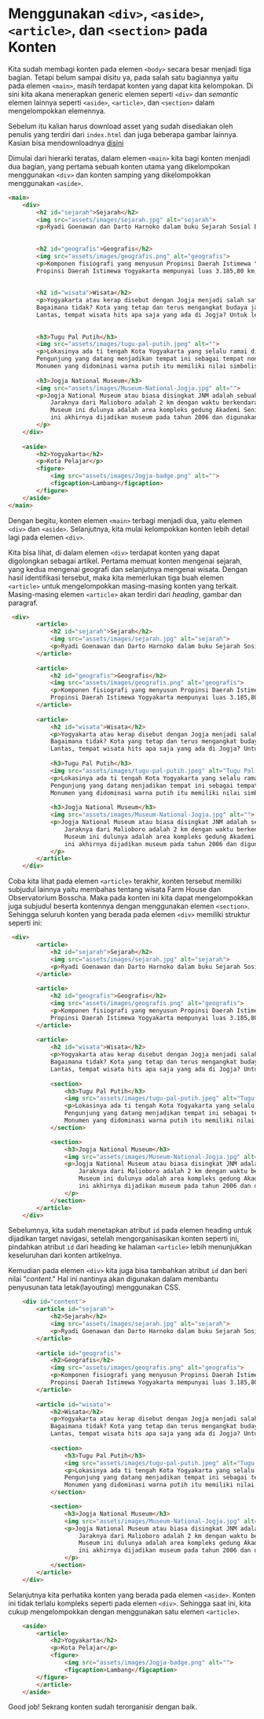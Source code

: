 # Menggunakan ```<div>```, ```<aside>```, ```<article>```, dan ```<section>``` pada Konten

Kita sudah membagi konten pada elemen ```<body>``` secara besar menjadi tiga bagian. Tetapi belum sampai disitu ya, pada salah satu bagiannya yaitu pada elemen ```<main>```, masih terdapat konten yang dapat kita kelompokan. Di sini kita akana menerapkan generic elemen seperti ```<div>``` dan <i>semantic</i> elemen lainnya seperti ```<aside>```, ```<article>```, dan ```<section>``` dalam mengelompokkan elemennya.

Sebelum itu kalian harus download asset yang sudah disediakan oleh penulis yang terdiri dari ```index.html``` dan juga beberapa gambar lainnya. Kasian bisa mendownloadnya [disini](https://www.mediafire.com/file/ahwfp2p5z1ygo1e/WebDasar.zip/file)

Dimulai dari hierarki teratas, dalam elemen ```<main>``` kita bagi konten menjadi dua bagian, yang pertama sebuah konten utama yang dikelompokan menggunakan ```<div>``` dan konten samping yang dikelompokkan menggunakan ```<aside>```.

```html
<main>
    <div>
        <h2 id="sejarah">Sejarah</h2>
        <img src="assets/images/sejarah.jpg" alt="sejarah">
        <p>Ryadi Goenawan dan Darto Harnoko dalam buku Sejarah Sosial Daerah, Daerah Istimewa Yogyakarta (1993) menjelaskan, ada pihak yang menyatakan bahwa nama Kota Yogyakarta berasal dari kata "Ayodya" yang berarti kemenangan dan "Karta" yang berarti kota. Lalu sebuah buku yang dikarang oleh C.F. Winter (1928), menyatakan bahwa Ngayogyakarta itu berasal dari kata "Jogja" yang berarti baik, sedangkan "Karta" berarti aman dan makmur.</p>
        
        
        <h2 id="geografis">Geografis</h2>
        <img src="assets/images/geografis.png" alt="geografis">
        <p>Komponen fisiografi yang menyusun Propinsi Daerah Istimewa Yogyakarta terdiri dari 4 (empat) satuan fisiografis yaitu Satuan Pegunungan Selatan (Dataran Tinggi Karst) dengan ketinggian tempat berkisar antara 150 - 700 meter, Satuan Gunungapi Merapi dengan ketinggian tempat berkisar antara 80 - 2.911 meter, Satuan Dataran Rendah yang membentang antara Pegunungan Selatan dan Pegunungan Kulonprogo pada ketinggian 0 - 80 meter, dan Pegunungan Kulonprogo dengan ketinggian hingga 572 meter.
        Propinsi Daerah Istimewa Yogyakarta mempunyai luas 3.185,80 km, terdiri dari 4 kabupaten dan 1 Kota, yaitu Kota Yogyakarta, Kabupaten Sleman, Kabupaten Bantul, Kabupaten Gunungkidul, dan Kabupaten Kulonprogo. Setiap kabupaten/kota mempunyai kondisi fisik yang berbeda sehingga potensi alam yang tersedia juga tidak sama. Perbedaan kondisi fisik ini ikut menentukan dalam rencana pengembangan daerah.</p>
        
        
        <h2 id="wisata">Wisata</h2>
        <p>Yogyakarta atau kerap disebut dengan Jogja menjadi salah satu kota besar di Provinsi Daerah Istimewa Yogyakarta yang tidak pernah sepi.
        Bagaimana tidak? Kota yang tetap dan terus mengangkat budaya jawa ini menghadirkan banyak tempat wisata yang menjadi daya tarik. Tempat wisata yang ada pun tergolong hits dan instagramable, sehingga banyak anak muda yang menjadikan kota ini destinasi wisata wajib dikunjungi.
        Lantas, tempat wisata hits apa saja yang ada di Jogja? Untuk lebih jelasnya, simak ulasan berikut ini.</p>
        
        
        <h3>Tugu Pal Putih</h3>
        <img src="assets/images/tugu-pal-putih.jpeg" alt="">
        <p>Lokasinya ada ti tengah Kota Yogyakarta yang selalu ramai dilewati kendaraan. Jaraknya dari Malioboro adalah 1 - 2 kilometer(km) dan dapat ditemput dengan jalan kaki mulai dari 15 menit.
        Pengunjung yang datang menjadikan tempat ini sebagai tempat nongkrong dan berfoto.
        Monumen yang didominasi warna putih itu memiliki nilai simbolis dan merupakan bangunan yang menghubungkan Pantai Parangtritis, Panggung Krapyak, Keraton Yogyakarta, dan Gunung Merapi.</p> 
        
        <h3>Jogja National Museum</h3>
        <img src="assets/images/Museum-National-Jogja.jpg" alt="">
        <p>Jogja National Museum atau biasa disingkat JNM adalah sebuah tempat wisata sejarah yang ada dekat kawasan Malioboro. 
            Jaraknya dari Malioboro adalah 2 km dengan waktu berkendara kira-kira 11 menit. 
            Museum ini dulunya adalah area kompleks gedung Akademi Seni Rupa Indonesia (ASRI) dan Fakultas Seni Rupa dan Desain (FSRD) yang kini sudah berdiri sendiri menjadi Institut Seni Indonesia (ISI) Yogyakarta. Setelah bertahun-tahun tak terurus gedung 
            ini akhirnya dijadikan museum pada tahun 2006 dan digunakan untuk ruang aktivitas seni dan budaya untuk publik.
        </p>
    </div>
    
    <aside>
        <h2>Yogyakarta</h2>
        <p>Kota Pelajar</p>
        <figure>
            <img src="assets/images/Jogja-badge.png" alt="">
            <figcaption>Lambang</figcaption>
        </figure>
    </aside>
</main>
```

Dengan begitu, konten elemen ```<main>``` terbagi menjadi dua, yaitu elemen ```<div>``` dan ```<aside>```. Selanjutnya, kita mulai kelompokkan konten lebih detail lagi pada elemen ```<div>```.

Kita bisa lihat, di dalam elemen ```<div>``` terdapat konten yang dapat digolongkan sebagai artikel. Pertama memuat konten mengenai sejarah, yang kedua mengenai geografi dan selanjutnya mengenai wisata. Dengan hasil identifikasi tersebut, maka kita memerlukan tiga buah elemen ```<article>``` untuk mengelompokkan masing-masing konten yang terkait. Masing-masing elemen ```<article>``` akan terdiri dari <i>heading</i>, gambar dan paragraf.

```html
 <div>
        <article>
            <h2 id="sejarah">Sejarah</h2>
            <img src="assets/images/sejarah.jpg" alt="sejarah">
            <p>Ryadi Goenawan dan Darto Harnoko dalam buku Sejarah Sosial Daerah, Daerah Istimewa Yogyakarta (1993) menjelaskan, ada pihak yang menyatakan bahwa nama Kota Yogyakarta berasal dari kata "Ayodya" yang berarti kemenangan dan "Karta" yang berarti kota. Lalu sebuah buku yang dikarang oleh C.F. Winter (1928), menyatakan bahwa Ngayogyakarta itu berasal dari kata "Jogja" yang berarti baik, sedangkan "Karta" berarti aman dan makmur.</p>
        </article>
        
        <article>
            <h2 id="geografis">Geografis</h2>
            <img src="assets/images/geografis.png" alt="geografis">
            <p>Komponen fisiografi yang menyusun Propinsi Daerah Istimewa Yogyakarta terdiri dari 4 (empat) satuan fisiografis yaitu Satuan Pegunungan Selatan (Dataran Tinggi Karst) dengan ketinggian tempat berkisar antara 150 - 700 meter, Satuan Gunungapi Merapi dengan ketinggian tempat berkisar antara 80 - 2.911 meter, Satuan Dataran Rendah yang membentang antara Pegunungan Selatan dan Pegunungan Kulonprogo pada ketinggian 0 - 80 meter, dan Pegunungan Kulonprogo dengan ketinggian hingga 572 meter.
            Propinsi Daerah Istimewa Yogyakarta mempunyai luas 3.185,80 km, terdiri dari 4 kabupaten dan 1 Kota, yaitu Kota Yogyakarta, Kabupaten Sleman, Kabupaten Bantul, Kabupaten Gunungkidul, dan Kabupaten Kulonprogo. Setiap kabupaten/kota mempunyai kondisi fisik yang berbeda sehingga potensi alam yang tersedia juga tidak sama. Perbedaan kondisi fisik ini ikut menentukan dalam rencana pengembangan daerah.</p>
        </article>
        
        <article>
            <h2 id="wisata">Wisata</h2>
            <p>Yogyakarta atau kerap disebut dengan Jogja menjadi salah satu kota besar di Provinsi Daerah Istimewa Yogyakarta yang tidak pernah sepi.
            Bagaimana tidak? Kota yang tetap dan terus mengangkat budaya jawa ini menghadirkan banyak tempat wisata yang menjadi daya tarik. Tempat wisata yang ada pun tergolong hits dan instagramable, sehingga banyak anak muda yang menjadikan kota ini destinasi wisata wajib dikunjungi.
            Lantas, tempat wisata hits apa saja yang ada di Jogja? Untuk lebih jelasnya, simak ulasan berikut ini.</p>
    
            <h3>Tugu Pal Putih</h3>
            <img src="assets/images/tugu-pal-putih.jpeg" alt="Tugu Pal Putih">
            <p>Lokasinya ada ti tengah Kota Yogyakarta yang selalu ramai dilewati kendaraan. Jaraknya dari Malioboro adalah 1 - 2 kilometer(km) dan dapat ditemput dengan jalan kaki mulai dari 15 menit.
            Pengunjung yang datang menjadikan tempat ini sebagai tempat nongkrong dan berfoto.
            Monumen yang didominasi warna putih itu memiliki nilai simbolis dan merupakan bangunan yang menghubungkan Pantai Parangtritis, Panggung Krapyak, Keraton Yogyakarta, dan Gunung Merapi.</p> 
        
            <h3>Jogja National Museum</h3>
            <img src="assets/images/Museum-National-Jogja.jpg" alt="">
            <p>Jogja National Museum atau biasa disingkat JNM adalah sebuah tempat wisata sejarah yang ada dekat kawasan Malioboro. 
                Jaraknya dari Malioboro adalah 2 km dengan waktu berkendara kira-kira 11 menit. 
                Museum ini dulunya adalah area kompleks gedung Akademi Seni Rupa Indonesia (ASRI) dan Fakultas Seni Rupa dan Desain (FSRD) yang kini sudah berdiri sendiri menjadi Institut Seni Indonesia (ISI) Yogyakarta. Setelah bertahun-tahun tak terurus gedung 
                ini akhirnya dijadikan museum pada tahun 2006 dan digunakan untuk ruang aktivitas seni dan budaya untuk publik.
            </p>
        </article>
    </div>

```

Coba kita lihat pada elemen ```<article>``` terakhir, konten tersebut memiliki subjudul lainnya yaitu membahas tentang wisata Farm House dan Observatorium Bosscha. Maka pada konten ini kita dapat mengelompokkan juga subjudul beserta kontennya dengan menggunakan elemen ```<section>```. Sehingga seluruh konten yang berada pada elemen ```<div>``` memiliki struktur seperti ini:

```html
 <div>
        <article>
            <h2 id="sejarah">Sejarah</h2>
            <img src="assets/images/sejarah.jpg" alt="sejarah">
            <p>Ryadi Goenawan dan Darto Harnoko dalam buku Sejarah Sosial Daerah, Daerah Istimewa Yogyakarta (1993) menjelaskan, ada pihak yang menyatakan bahwa nama Kota Yogyakarta berasal dari kata "Ayodya" yang berarti kemenangan dan "Karta" yang berarti kota. Lalu sebuah buku yang dikarang oleh C.F. Winter (1928), menyatakan bahwa Ngayogyakarta itu berasal dari kata "Jogja" yang berarti baik, sedangkan "Karta" berarti aman dan makmur.</p>
        </article>
        
        <article>
            <h2 id="geografis">Geografis</h2>
            <img src="assets/images/geografis.png" alt="geografis">
            <p>Komponen fisiografi yang menyusun Propinsi Daerah Istimewa Yogyakarta terdiri dari 4 (empat) satuan fisiografis yaitu Satuan Pegunungan Selatan (Dataran Tinggi Karst) dengan ketinggian tempat berkisar antara 150 - 700 meter, Satuan Gunungapi Merapi dengan ketinggian tempat berkisar antara 80 - 2.911 meter, Satuan Dataran Rendah yang membentang antara Pegunungan Selatan dan Pegunungan Kulonprogo pada ketinggian 0 - 80 meter, dan Pegunungan Kulonprogo dengan ketinggian hingga 572 meter.
            Propinsi Daerah Istimewa Yogyakarta mempunyai luas 3.185,80 km, terdiri dari 4 kabupaten dan 1 Kota, yaitu Kota Yogyakarta, Kabupaten Sleman, Kabupaten Bantul, Kabupaten Gunungkidul, dan Kabupaten Kulonprogo. Setiap kabupaten/kota mempunyai kondisi fisik yang berbeda sehingga potensi alam yang tersedia juga tidak sama. Perbedaan kondisi fisik ini ikut menentukan dalam rencana pengembangan daerah.</p>
        </article>
        
        <article>
            <h2 id="wisata">Wisata</h2>
            <p>Yogyakarta atau kerap disebut dengan Jogja menjadi salah satu kota besar di Provinsi Daerah Istimewa Yogyakarta yang tidak pernah sepi.
            Bagaimana tidak? Kota yang tetap dan terus mengangkat budaya jawa ini menghadirkan banyak tempat wisata yang menjadi daya tarik. Tempat wisata yang ada pun tergolong hits dan instagramable, sehingga banyak anak muda yang menjadikan kota ini destinasi wisata wajib dikunjungi.
            Lantas, tempat wisata hits apa saja yang ada di Jogja? Untuk lebih jelasnya, simak ulasan berikut ini.</p>
            
            <section>
                <h3>Tugu Pal Putih</h3>
                <img src="assets/images/tugu-pal-putih.jpeg" alt="Tugu Pal Putih">
                <p>Lokasinya ada ti tengah Kota Yogyakarta yang selalu ramai dilewati kendaraan. Jaraknya dari Malioboro adalah 1 - 2 kilometer(km) dan dapat ditemput dengan jalan kaki mulai dari 15 menit.
                Pengunjung yang datang menjadikan tempat ini sebagai tempat nongkrong dan berfoto.
                Monumen yang didominasi warna putih itu memiliki nilai simbolis dan merupakan bangunan yang menghubungkan Pantai Parangtritis, Panggung Krapyak, Keraton Yogyakarta, dan Gunung Merapi.</p> 
            </section>

            <section>
                <h3>Jogja National Museum</h3>
                <img src="assets/images/Museum-National-Jogja.jpg" alt="">
                <p>Jogja National Museum atau biasa disingkat JNM adalah sebuah tempat wisata sejarah yang ada dekat kawasan Malioboro. 
                    Jaraknya dari Malioboro adalah 2 km dengan waktu berkendara kira-kira 11 menit. 
                    Museum ini dulunya adalah area kompleks gedung Akademi Seni Rupa Indonesia (ASRI) dan Fakultas Seni Rupa dan Desain (FSRD) yang kini sudah berdiri sendiri menjadi Institut Seni Indonesia (ISI) Yogyakarta. Setelah bertahun-tahun tak terurus gedung 
                    ini akhirnya dijadikan museum pada tahun 2006 dan digunakan untuk ruang aktivitas seni dan budaya untuk publik.
                </p>
            </section>
        </article>
    </div>

```

Sebelumnya, kita sudah menetapkan atribut ```id``` pada elemen heading untuk dijadikan target navigasi, setelah mengorganisasikan konten seperti ini, pindahkan atribut ```id``` dari heading ke halaman ```<article>``` lebih menunjukkan keseluruhan dari konten artikelnya.

Kemudian pada elemen ```<div>``` kita juga bisa tambahkan atribut ```id``` dan beri nilai "<i>content</i>." Hal ini nantinya akan digunakan dalam membantu penyusunan tata letak(layouting) menggunakan CSS.

```html
    <div id="content">
        <article id="sejarah">
            <h2>Sejarah</h2>
            <img src="assets/images/sejarah.jpg" alt="sejarah">
            <p>Ryadi Goenawan dan Darto Harnoko dalam buku Sejarah Sosial Daerah, Daerah Istimewa Yogyakarta (1993) menjelaskan, ada pihak yang menyatakan bahwa nama Kota Yogyakarta berasal dari kata "Ayodya" yang berarti kemenangan dan "Karta" yang berarti kota. Lalu sebuah buku yang dikarang oleh C.F. Winter (1928), menyatakan bahwa Ngayogyakarta itu berasal dari kata "Jogja" yang berarti baik, sedangkan "Karta" berarti aman dan makmur.</p>
        </article>
        
        <article id="geografis">
            <h2>Geografis</h2>
            <img src="assets/images/geografis.png" alt="geografis">
            <p>Komponen fisiografi yang menyusun Propinsi Daerah Istimewa Yogyakarta terdiri dari 4 (empat) satuan fisiografis yaitu Satuan Pegunungan Selatan (Dataran Tinggi Karst) dengan ketinggian tempat berkisar antara 150 - 700 meter, Satuan Gunungapi Merapi dengan ketinggian tempat berkisar antara 80 - 2.911 meter, Satuan Dataran Rendah yang membentang antara Pegunungan Selatan dan Pegunungan Kulonprogo pada ketinggian 0 - 80 meter, dan Pegunungan Kulonprogo dengan ketinggian hingga 572 meter.
            Propinsi Daerah Istimewa Yogyakarta mempunyai luas 3.185,80 km, terdiri dari 4 kabupaten dan 1 Kota, yaitu Kota Yogyakarta, Kabupaten Sleman, Kabupaten Bantul, Kabupaten Gunungkidul, dan Kabupaten Kulonprogo. Setiap kabupaten/kota mempunyai kondisi fisik yang berbeda sehingga potensi alam yang tersedia juga tidak sama. Perbedaan kondisi fisik ini ikut menentukan dalam rencana pengembangan daerah.</p>
        </article>
        
        <article id="wisata">
            <h2>Wisata</h2>
            <p>Yogyakarta atau kerap disebut dengan Jogja menjadi salah satu kota besar di Provinsi Daerah Istimewa Yogyakarta yang tidak pernah sepi.
            Bagaimana tidak? Kota yang tetap dan terus mengangkat budaya jawa ini menghadirkan banyak tempat wisata yang menjadi daya tarik. Tempat wisata yang ada pun tergolong hits dan instagramable, sehingga banyak anak muda yang menjadikan kota ini destinasi wisata wajib dikunjungi.
            Lantas, tempat wisata hits apa saja yang ada di Jogja? Untuk lebih jelasnya, simak ulasan berikut ini.</p>
            
            <section>
                <h3>Tugu Pal Putih</h3>
                <img src="assets/images/tugu-pal-putih.jpeg" alt="Tugu Pal Putih">
                <p>Lokasinya ada ti tengah Kota Yogyakarta yang selalu ramai dilewati kendaraan. Jaraknya dari Malioboro adalah 1 - 2 kilometer(km) dan dapat ditemput dengan jalan kaki mulai dari 15 menit.
                Pengunjung yang datang menjadikan tempat ini sebagai tempat nongkrong dan berfoto.
                Monumen yang didominasi warna putih itu memiliki nilai simbolis dan merupakan bangunan yang menghubungkan Pantai Parangtritis, Panggung Krapyak, Keraton Yogyakarta, dan Gunung Merapi.</p> 
            </section>

            <section>
                <h3>Jogja National Museum</h3>
                <img src="assets/images/Museum-National-Jogja.jpg" alt="">
                <p>Jogja National Museum atau biasa disingkat JNM adalah sebuah tempat wisata sejarah yang ada dekat kawasan Malioboro. 
                    Jaraknya dari Malioboro adalah 2 km dengan waktu berkendara kira-kira 11 menit. 
                    Museum ini dulunya adalah area kompleks gedung Akademi Seni Rupa Indonesia (ASRI) dan Fakultas Seni Rupa dan Desain (FSRD) yang kini sudah berdiri sendiri menjadi Institut Seni Indonesia (ISI) Yogyakarta. Setelah bertahun-tahun tak terurus gedung 
                    ini akhirnya dijadikan museum pada tahun 2006 dan digunakan untuk ruang aktivitas seni dan budaya untuk publik.
                </p>
            </section>
        </article>
    </div>
```

Selanjutnya kita perhatika konten yang berada pada elemen ```<aside>```. Konten ini tidak terlalu kompleks seperti pada elemen ```<div>```. Sehingga saat ini, kita cukup mengelompokkan dengan menggunakan satu elemen ```<article>```.

```html
    <aside>
        <article>
            <h2>Yogyakarta</h2>
            <p>Kota Pelajar</p>
            <figure>
                <img src="assets/images/Jogja-badge.png" alt="">
                <figcaption>Lambang</figcaption>
        </figure>
        </article>
    </aside>
```

Good job! Sekrang konten sudah terorganisir dengan baik.
